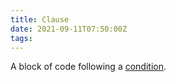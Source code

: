 ```yaml
---
title: Clause
date: 2021-09-11T07:50:00Z
tags:
---
```


A block of code following a [condition](20210911072918-conditions.md).
